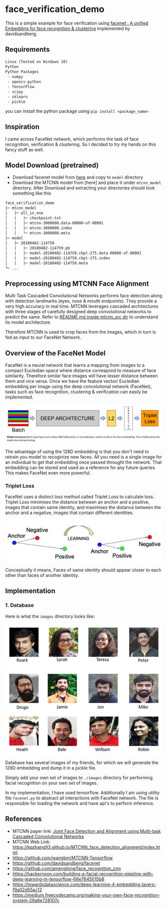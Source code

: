 # face_verification_demo
This is a simple example for face verification using [facenet : A unified Embedding for face recognition &amp; clustering](http://arxiv.org/abs/1503.03832) implemented by davidsandberg.

## Requirements
```
Linux (Tested on Windows 10)
Python
Python Packages
 - numpy
 - opencv-python
 - TensorFlow
 - scipy
 - sklearn
 - pickle
```
you can install the python package using `pip install <package_name>`


## Inspiration
I came across FaceNet network, which performs the task of face recognition, verification & clustering. So I decided to try my
hands on this fancy stuff as well.

## Model Download (pretrained)
- Download facenet model from [here](https://drive.google.com/file/d/1EXPBSXwTaqrSC0OhUdXNmKSh9qJUQ55-/view) and copy to `model` directory
- Download the MTCNN model from [here] and place it under `mtcnn_model` directory.
After Download and extracting your directories should look something like this
```
face_verification_demo
├─ mtcnn_model
|   ├─ all_in_one
│   |   ├─ checkpoint.txt
│   |   ├─ mtcnn-3000000.data-00000-of-00001
│   |   ├─ mtcnn-3000000.index
│   |   └─ mtcnn-3000000.meta
├─ model
|   ├─ 20180402-114759
│   |   ├─ 20180402-114759.pb
│   |   ├─ model-20180402-114759.ckpt-275.data-00000-of-00001
│   |   ├─ model-20180402-114759.ckpt-275.index
│   |   ├─ model-20180402-114759.meta
└─ ...
```

## Preprocessing using MTCNN Face Alignment
Multi Task Cascaded Convolutional Networks performs face detection along with detection landmarks (eyes, nose & mouth endpoints). 
They provide a very high accuracy in real time. MTCNN leverages cascaded architectures 
with three stages of carefully designed deep convolutional networks to predict the same.
Refer to [README.md inside mtcnn_src dir](./mtcnn_src/README.md) to understand its model architecture.

Therefore MTCNN is used to crop faces from the images, which in turn is fed as input to our FaceNet Network.

## Overview of the FaceNet Model
FaceNet is a neural network that learns a mapping from images to a compact Eucledian space where distance correspond to measure of 
face similarity. Therefore similar face images will have lesser distance between them and vice versa. Once we have the feature vector/
Eucledian embedding per image using the deep convolutional network (FaceNet), 
tasks such as face recognition, clustering & verification can easily be implemented.
<p align="center">
	<img src="./mtcnn_src/images/facenet_arch.png">
</p>

The advantage of using the 128D embedding is that you don't need to retrain you model to recoginize new faces.
All you need is a single image for an individual to get that embedding once passed throught the network.
That embedding can be stored and used as a reference for any future queries. This makes FaceNet even more powerful.

### Triplet Loss
FaceNet uses a distinct loss method called Triplet Loss to calculate loss. 
Triplet Loss minimises the distance between an anchor and a positive, 
images that contain same identity, and maximises the distance between the anchor and a negative, images that contain different identities.
<p align="center">
	<img src="./mtcnn_src/images/triplet_loss.png">
</p>

Conceptually it means, Faces of same identity should appear closer to each other than faces of another identity.
## Implementation
### 1. Database
Here is what the `images` directory looks like:
<p align="center">
	<img src="./mtcnn_src/images/database.png">
</p>

Database has several images of my friends, for which we will generate the 128D embedding and dump it in a pickle file.


Simply add your own set of images to `./images` directory for performing facial recognition on your own set of images.


In my implementation, I have used tensorflow. Additionally I am using utility file `facenet.py` to abstract all interactions with 
FaceNet network. The file is responsible for loading the network and have api's to perform inference.


## References
- MTCNN paper link: [Joint Face Detection and Alignment using Multi-task Cascaded Convolutional Networks](https://arxiv.org/pdf/1604.02878v1.pdf)
- MTCNN Web Link: https://kpzhang93.github.io/MTCNN_face_detection_alignment/index.html
- https://github.com/wangbm/MTCNN-Tensorflow
- https://github.com/davidsandberg/facenet
- https://github.com/amenglong/face_recognition_cnn
- https://hackernoon.com/building-a-facial-recognition-pipeline-with-deep-learning-in-tensorflow-66e7645015b8
- https://towardsdatascience.com/deep-learning-4-embedding-layers-f9a02d55ac12
- https://medium.freecodecamp.org/making-your-own-face-recognition-system-29a8e728107c
